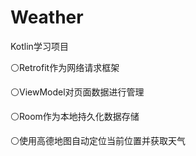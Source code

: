 # Weather

Kotlin学习项目

⚪Retrofit作为网络请求框架

⚪ViewModel对页面数据进行管理

⚪Room作为本地持久化数据存储

⚪使用高德地图自动定位当前位置并获取天气
